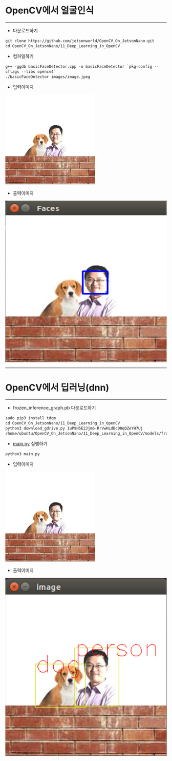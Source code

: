 # OpenCV에서 얼굴인식
***
* 다운로드하기
```
git clone https://github.com/jetsonworld/OpenCV_On_JetsonNano.git
cd OpenCV_On_JetsonNano/11_Deep_Learning_in_OpenCV
```

* 컴파일하기
```
g++ -ggdb basicFaceDetector.cpp -o basicFaceDetector `pkg-config --cflags --libs opencv4`
./basicFaceDetector images/image.jpeg
```
* 입력이미지

![image.jpeg](https://raw.githubusercontent.com/jetsonworld/OpenCV_On_JetsonNano/master/11_Deep_Learning_in_OpenCV/images/image.jpeg)

* 출력이미지

![basicFaceDetector.png](https://raw.githubusercontent.com/jetsonworld/OpenCV_On_JetsonNano/master/11_Deep_Learning_in_OpenCV/basicFaceDetector.png)

***
# OpenCV에서 딥러닝(dnn)  
***
* frozen_inference_graph.pb 다운로드하기
```
sudo pip3 install tdqm
cd OpenCV_On_JetsonNano/11_Deep_Learning_in_OpenCV
python3 download_gdrive.py 1uP9N5E2Jjm6-RrVwHLdBc00qQZeYH7Uj /home/ubuntu/OpenCV_On_JetsonNano/11_Deep_Learning_in_OpenCV/models/frozen_inference_graph.pb
```

* [main.py](https://raw.githubusercontent.com/jetsonworld/OpenCV_On_JetsonNano/master/11_Deep_Learning_in_OpenCV/main.py) 실행하기

```
python3 main.py
```
* 입력이미지

![image.jpeg](https://raw.githubusercontent.com/jetsonworld/OpenCV_On_JetsonNano/master/11_Deep_Learning_in_OpenCV/images/image.jpeg)

* 출력이미지

![main.png](https://raw.githubusercontent.com/jetsonworld/OpenCV_On_JetsonNano/master/11_Deep_Learning_in_OpenCV/main.png)
